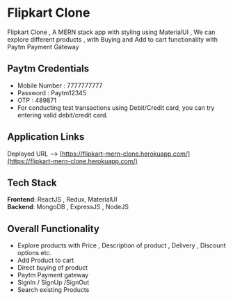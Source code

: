 # Flipkart Clone

Flipkart Clone , A MERN stack app with styling using MaterialUI , We can explore different products , with Buying and Add to cart functionality with Paytm Payment Gateway
 
## Paytm Credentials

- Mobile Number : 7777777777
- Password : Paytm12345
- OTP : 489871
- For conducting test transactions using Debit/Credit card, you can try entering valid debit/credit card.

## Application Links

Deployed URL --> [https://flipkart-mern-clone.herokuapp.com/](https://flipkart-mern-clone.herokuapp.com/)

## Tech Stack

<b>Frontend</b>: ReactJS , Redux, MaterialUI
<br>
<b>Backend</b>: MongoDB , ExpressJS , NodeJS
<br>

## Overall Functionality 
- Explore products with Price , Description of product , Delivery , Discount options etc.
- Add Product to cart
- Direct buying of product
- Paytm Payment gateway
- SignIn / SignUp /SignOut
- Search existing Products
